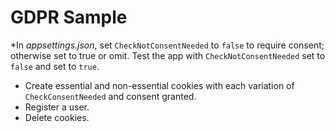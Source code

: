 # GDPR Sample

*In *appsettings.json*, set `CheckNotConsentNeeded` to `false` to require consent; otherwise set to true or omit. Test the app with `CheckNotConsentNeeded` set to `false` and set to `true`.
* Create essential and non-essential cookies with each variation of `CheckConsentNeeded` and consent granted.
* Register a user.
* Delete cookies.

